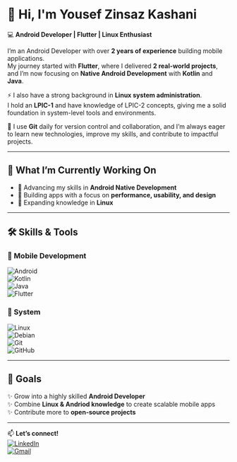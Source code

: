 # 👋 Hi, I'm Yousef Zinsaz Kashani

💻 **Android Developer | Flutter | Linux Enthusiast**

I’m an Android Developer with over **2 years of experience** building mobile applications.  
My journey started with **Flutter**, where I delivered **2 real-world projects**, and I’m now focusing on **Native Android Development** with **Kotlin** and **Java**.  

⚡ I also have a strong background in **Linux system administration**.  
I hold an **LPIC-1** and have knowledge of LPIC-2 concepts, giving me a solid foundation in system-level tools and environments.  

📌 I use **Git** daily for version control and collaboration, and I’m always eager to learn new technologies, improve my skills, and contribute to impactful projects.  

---

## 🚀 What I’m Currently Working On
- 📱 Advancing my skills in **Android Native Development**  
- 🎨 Building apps with a focus on **performance, usability, and design**  
- 🐧 Expanding knowledge in **Linux**  

---

## 🛠️ Skills & Tools  

### 📱 Mobile Development
![Android](https://img.shields.io/badge/Android-3DDC84?logo=android&logoColor=white)  
![Kotlin](https://img.shields.io/badge/Kotlin-7F52FF?logo=kotlin&logoColor=white)  
![Java](https://img.shields.io/badge/Java-007396?logo=java&logoColor=white)  
![Flutter](https://img.shields.io/badge/Flutter-02569B?logo=flutter&logoColor=white)  

### 🐧 System
![Linux](https://img.shields.io/badge/Linux-FCC624?logo=linux&logoColor=black)  
![Debian](https://img.shields.io/badge/debian-FCC623?logo=debian&logoColor=black)  
![Git](https://img.shields.io/badge/Git-F05032?logo=git&logoColor=white)  
![GitHub](https://img.shields.io/badge/GitHub-181717?logo=github&logoColor=white)  

---

## 🌱 Goals  
✨ Grow into a highly skilled **Android Developer**  
✨ Combine **Linux & Andriod knowledge** to create scalable mobile apps  
✨ Contribute more to **open-source projects**  

---

📫 **Let’s connect!**  
[![LinkedIn](https://img.shields.io/badge/LinkedIn-0077B5?logo=linkedin&logoColor=white)](https://linkedin.com/in/your-link)  
[![Gmail](https://img.shields.io/badge/Email-D14836?logo=gmail&logoColor=white)](mailto:your-email@gmail.com)  

